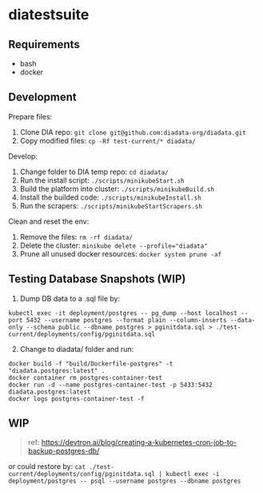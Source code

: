 # diatestsuite

## Requirements

* bash
* docker

## Development

Prepare files:

1. Clone DIA repo: `git clone git@github.com:diadata-org/diadata.git`
2. Copy modified files: `cp -Rf test-current/* diadata/`

Develop:

1. Change folder to DIA temp repo: `cd diadata/`
2. Run the install script: `./scripts/minikubeStart.sh`
3. Build the platform into cluster: `./scripts/minikubeBuild.sh`
4. Install the builded code: `./scripts/minikubeInstall.sh`
5. Run the scrapers: `./scripts/minikubeStartScrapers.sh`

Clean and reset the env:

1. Remove the files: `rm -rf diadata/`
2. Delete the cluster: `minikube delete --profile="diadata"`
3. Prune all unused docker resources: `docker system prune -af`

## Testing Database Snapshots (WIP)

1. Dump DB data to a .sql file by:

```shell
kubectl exec -it deployment/postgres -- pg_dump --host localhost --port 5432 --username postgres --format plain --column-inserts --data-only --schema public --dbname postgres > pginitdata.sql > ./test-current/deployments/config/pginitdata.sql
```

2. Change to diadata/ folder and run:

```shell
docker build -f "build/Dockerfile-postgres" -t "diadata.postgres:latest" .
docker container rm postgres-container-test
docker run -d --name postgres-container-test -p 5433:5432 diadata.postgres:latest
docker logs postgres-container-test -f
```

## WIP

> ref: https://devtron.ai/blog/creating-a-kubernetes-cron-job-to-backup-postgres-db/

or could restore by: `cat ./test-current/deployments/config/pginitdata.sql | kubectl exec -i deployment/postgres -- psql --username postgres --dbname postgres`